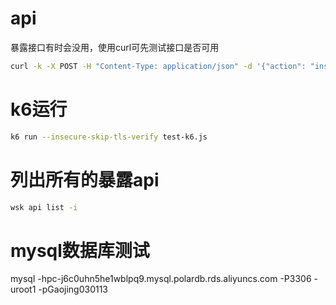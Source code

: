 # api
暴露接口有时会没用，使用curl可先测试接口是否可用
```bash
curl -k -X POST -H "Content-Type: application/json" -d '{"action": "insert", "msg": "k6 test"}' https://localhost:31001/api/23bc46b1-71f6-4ed5-8c54-816aa4f8c502/v1/test -k
```
# k6运行
```bash
k6 run --insecure-skip-tls-verify test-k6.js
```
# 列出所有的暴露api
```bash
wsk api list -i
```
# mysql数据库测试
mysql -hpc-j6c0uhn5he1wblpq9.mysql.polardb.rds.aliyuncs.com -P3306 -uroot1 -pGaojing030113